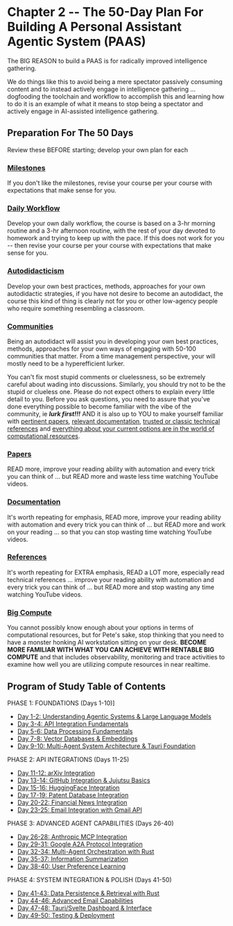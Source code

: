 # Chapter 2 -- The 50-Day Plan For Building A Personal Assistant Agentic System (PAAS)

The BIG REASON to build a PAAS is for radically improved intelligence gathering.

We do things like this to avoid being a mere spectator passively consuming content and to instead actively engage in intelligence gathering ... dogfooding the toolchain and workflow to accomplish this and learning how to do it is an example of what it means to stop being a spectator and actively engage in AI-assisted intelligence gathering.

## Preparation For The 50 Days

Review these BEFORE starting; develop your own plan for each

### [Milestones](nested/sub-chapter_2.A.md)

If you don't like the milestones, revise your course per your course with expectations that make sense for you.

### [Daily Workflow](nested/sub-chapter_2.B.md)

Develop your own daily workflow, the course is based on a 3-hr morning routine and a 3-hr afternoon routine, with the rest of your day devoted to homework and trying to keep up with the pace. If this does not work for you -- then revise your course per your course with expectations that make sense for you.

### [Autodidacticism](nested/sub-chapter_2.C.md)

Develop your own best practices, methods, approaches for your own autodidactic strategies, if you have not desire to become an autodidact, the course this kind of thing is clearly not for you or other low-agency people who require something resembling a classroom.

### [Communities](nested/sub-chapter_2.D.md)

Being an autodidact will assist you in developing your own best practices, methods, approaches for your own ways of engaging with 50-100 communities that matter. From a time management perspective, your will mostly need to be a hyperefficient lurker.

You can't fix most stupid comments or cluelessness, so be extremely careful about wading into discussions. Similarly, you should try not to be the stupid or clueless one. Please do not expect others to explain every little detail to you. Before you ask questions, you need to assure that you've done everything possible to become familiar with the vibe of the community, ie ***lurk first!!!*** AND it is also up to YOU to make yourself familiar with [pertinent papers](nested/sub-chapter_2.E.md), [relevant documentation](nested/sub-chapter_2.F.md), [trusted or classic technical references](nested/sub-chapter_2.G.md) and [everything about your current options are in the world of computational resources](nested/sub-chapter_2.H.md).

### [Papers](nested/sub-chapter_2.E.md)

READ more, improve your reading ability with automation and every trick you can think of ... but READ more and waste less time watching YouTube videos.

### [Documentation](nested/sub-chapter_2.F.md)

It's worth repeating for emphasis, READ more, improve your reading ability with automation and every trick you can think of ... but READ more and work on your reading ... so that you can stop wasting time watching YouTube videos.

### [References](nested/sub-chapter_2.G.md)

It's worth repeating for EXTRA emphasis, READ a LOT more, especially read technical references ... improve your reading ability with automation and every trick you can think of ... but READ more and stop wasting any time watching YouTube videos.

### [Big Compute](nested/sub-chapter_2.H.md)

You cannot possibly know enough about your options in terms of computational resources, but for Pete's sake, stop thinking that you need to have a monster honking AI workstation sitting on your desk. **BECOME MORE FAMILIAR WITH WHAT YOU CAN ACHIEVE WITH RENTABLE BIG COMPUTE** and that includes observability, monitoring and trace activities to examine how well you are utilizing compute resources in near realtime.

## Program of Study Table of Contents

PHASE 1: FOUNDATIONS (Days 1-10)]
  - [Day 1-2: Understanding Agentic Systems & Large Language Models](nested/sub-chapter_2.1.md)
  - [Day 3-4: API Integration Fundamentals](nested/sub-chapter_2.2.md)
  - [Day 5-6: Data Processing Fundamentals](nested/sub-chapter_2.3.md)
  - [Day 7-8: Vector Databases & Embeddings](nested/sub-chapter_2.4.md)
  - [Day 9-10: Multi-Agent System Architecture & Tauri Foundation](nested/sub-chapter_2.5.md)

PHASE 2: API INTEGRATIONS (Days 11-25)
  - [Day 11-12: arXiv Integration](nested/sub-chapter_2.6.md)
  - [Day 13-14: GitHub Integration & Jujutsu Basics](nested/sub-chapter_2.7.md)
  - [Day 15-16: HuggingFace Integration](nested/sub-chapter_2.8.md)
  - [Day 17-19: Patent Database Integration](nested/sub-chapter_2.9.md)
  - [Day 20-22: Financial News Integration](nested/sub-chapter_2.10.md)
  - [Day 23-25: Email Integration with Gmail API](nested/sub-chapter_2.11.md)

PHASE 3: ADVANCED AGENT CAPABILITIES (Days 26-40)
  - [Day 26-28: Anthropic MCP Integration](nested/sub-chapter_2.12.md)
  - [Day 29-31: Google A2A Protocol Integration](nested/sub-chapter_2.13.md)
  - [Day 32-34: Multi-Agent Orchestration with Rust](nested/sub-chapter_2.14.md)
  - [Day 35-37: Information Summarization](nested/sub-chapter_2.15.md)
  - [Day 38-40: User Preference Learning](nested/sub-chapter_2.16.md)

PHASE 4: SYSTEM INTEGRATION & POLISH (Days 41-50)
  - [Day 41-43: Data Persistence & Retrieval with Rust](nested/sub-chapter_2.17.md)
  - [Day 44-46: Advanced Email Capabilities](nested/sub-chapter_2.18.md)
  - [Day 47-48: Tauri/Svelte Dashboard & Interface](nested/sub-chapter_2.19.md)
  - [Day 49-50: Testing & Deployment](nested/sub-chapter_2.20.md)

